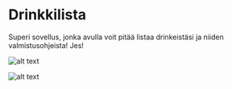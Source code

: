 # **Drinkkilista**

Superi sovellus, jonka avulla voit pitää listaa drinkeistäsi ja niiden valmistusohjeista! Jes! 

![alt text](https://yuml.me/9722d566.jpg)

![alt text](https://images.pexels.com/photos/109275/pexels-photo-109275.jpeg)
